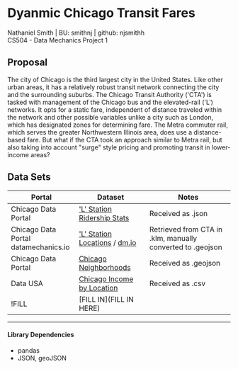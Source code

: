 # Dyanmic Chicago Transit Fares
Nathaniel Smith | BU: smithnj | github: njsmithh </br>
CS504 - Data Mechanics Project 1

## Proposal
The city of Chicago is the third largest city in the United States. Like other urban areas, it has a relatively robust transit network connecting the city and the surrounding suburbs. The Chicago Transit Authority ('CTA') is tasked with management of the Chicago bus and the elevated-rail ('L') networks. It opts for a static fare, independent of distance traveled within the network and other possible variables unlike a city such as London, which has designated zones for determining fare. The Metra commuter rail, which serves the greater Northwestern Illinois area, does use a distance-based fare. But what if the CTA took an approach similar to Metra rail, but also taking into account "surge" style pricing and promoting transit in lower-income areas?

## Data Sets

| Portal   | Dataset                                                                                                                             | Notes 
|----------|-------------------------------------------------------------------------------------------------------------------------------------| ----
| Chicago Data Portal      | ['L' Station Ridership Stats](https://data.cityofchicago.org/Transportation/CTA-Ridership-L-Station-Entries-Daily-Totals/5neh-572f) | Received as .json
| Chicago Data Portal  </br> datamechanics.io      | ['L' Station Locations](https://data.cityofchicago.org/Transportation/CTA-L-Rail-Stations-kml/4qtv-9w43) / [dm.io](https://google.com)                           | Retrieved from CTA in .klm, manually converted to .geojson
| Chicago Data Portal    | [Chicago Neighborhoods](https://data.cityofchicago.org/Facilities-Geographic-Boundaries/Boundaries-Neighborhoods/bbvz-uum9E) | Received as .geojson                                                                                                        |
| Data USA | [Chicago Income by Location](https://datausa.io/profile/geo/chicago-il/#income_geo)    | Received as .csv                                             |
| !FILL    | [FILL IN](FILL IN HERE)                                                                                                             |

---
#### Library Dependencies
* pandas
* JSON, geoJSON